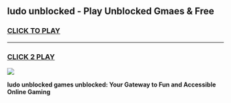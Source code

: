 
## ludo unblocked - Play Unblocked Gmaes & Free
<h3>
<a href="https://news.freeplayer.one?title=ludo_unblocked&ref=23F">CLICK TO PLAY</a></h3>
<hr>

<h3>
<a href="https://news.freeplayer.one?title=ludo_unblocked&ref=23F">CLICK 2 PLAY</a>
  
</h3>

<a href="https://news.freeplayer.one?title=ludo_unblocked&ref=23F/"><img src="https://clearcache.store/games.png"></a>


**ludo unblocked games unblocked: Your Gateway to Fun and Accessible Online Gaming**
